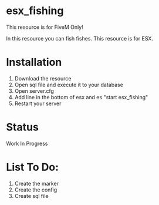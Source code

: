 # esx_fishing
This resource is for FiveM Only! 

In this resource you can fish fishes. This resource is for ESX.

# Installation 
1. Download the resource
2. Open sql file and execute it to your database
3. Open server.cfg
4. Add line in the bottom of esx and es "start esx_fishing"
5. Restart your server

# Status
Work In Progress

# List To Do:
1. Create the marker
2. Create the config
3. Create sql file

